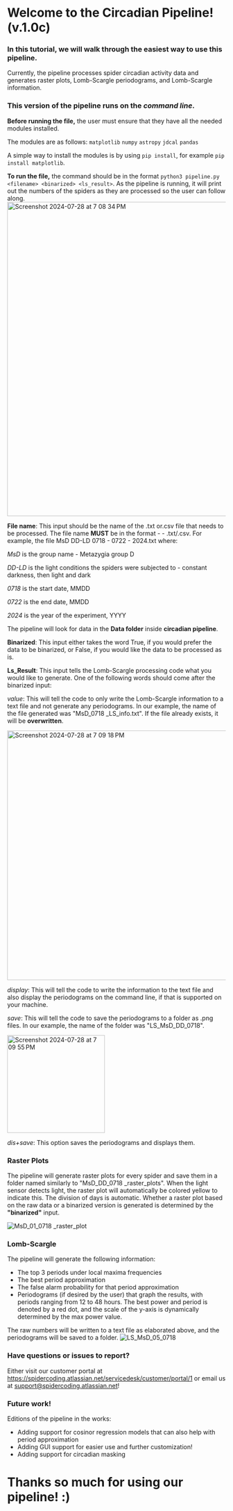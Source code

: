 # Welcome to the Circadian Pipeline! (v.1.0c)
### In this tutorial, we will walk through the easiest way to use this pipeline.
Currently, the pipeline processes spider circadian activity data and generates raster plots, Lomb-Scargle periodograms, and Lomb-Scargle information.
### This version of the pipeline runs on the *command line*. 
**Before running the file,** the user must ensure that they have all the needed modules installed. 

The modules are as follows:
`matplotlib` `numpy` `astropy` `jdcal` `pandas`

A simple way to install the modules is by using `pip install`, for example `pip install matplotlib`.

**To run the file,** the command should be in the format `python3 pipeline.py <filename> <binarized> <ls_result>`. As the pipeline is running, it will print out the numbers of the spiders as they are processed so the user can follow along. 
<img width="724" alt="Screenshot 2024-07-28 at 7 08 34 PM" src="https://github.com/user-attachments/assets/41a7dbfe-cb00-4bfc-90ac-3d39af5baa69">

**File name**: This input should be the name of the .txt or.csv file that needs to be processed. The file name **MUST** be in the format 
<spider group> <light condition> <start date> - <end date> - <year> .txt/.csv. For example, the file MsD DD-LD 0718 - 0722 - 2024.txt where:

*MsD* is the group name - Metazygia group D

*DD-LD* is the light conditions the spiders were subjected to - constant darkness, then light and dark

*0718* is the start date, MMDD

*0722* is the end date, MMDD

*2024* is the year of the experiment, YYYY

The pipeline will look for data in the **Data folder** inside **circadian pipeline**.

**Binarized**: This input either takes the word True, if you would prefer the data to be binarized, or False, if you would like the data to be processed as is. 

**Ls_Result**: This input tells the Lomb-Scargle processing code what you would like to generate. One of the following words should come after the binarized input:

*value*: This will tell the code to only write the Lomb-Scargle information to a text file and not generate any periodograms. In our example, the name of the file generated was "MsD_0718 _LS_info.txt". If the file already exists, it will be **overwritten**.

<img width="575" alt="Screenshot 2024-07-28 at 7 09 18 PM" src="https://github.com/user-attachments/assets/b834df8d-ae04-4d5e-ab0c-ff9ce1c2e77f">

*display*: This will tell the code to write the information to the text file and also display the periodograms on the command line, if that is supported on your machine. 

*save*: This will tell the code to save the periodograms to a folder as .png files. In our example, the name of the folder was "LS_MsD_DD_0718".

<img width="225" alt="Screenshot 2024-07-28 at 7 09 55 PM" src="https://github.com/user-attachments/assets/7c61c525-9e24-420e-ae25-417239dacfc7"> 

*dis+save*: This option saves the periodograms and displays them.

### Raster Plots
The pipeline will generate raster plots for every spider and save them in a folder named similarly to "MsD_DD_0718 _raster_plots". When the light sensor detects light, the raster plot will automatically be colored yellow to indicate this. The division of days is automatic. Whether a raster plot based on the raw data or a binarized version is generated is determined by the **"binarized"** input. 

![MsD_01_0718 _raster_plot](https://github.com/user-attachments/assets/adfe2235-a8ce-45b9-9d87-3259e16a87b7)

### Lomb-Scargle
The pipeline will generate the following information:
- The top 3 periods under local maxima frequencies
- The best period approximation
- The false alarm probability for that period approximation
- Periodograms (if desired by the user) that graph the results, with periods ranging from 12 to 48 hours. The best power and period is denoted by a red dot, and the scale of the y-axis is dynamically determined by the max power value.

The raw numbers will be written to a text file as elaborated above, and the periodograms will be saved to a folder. 
![LS_MsD_05_0718 ](https://github.com/user-attachments/assets/d62e0b7b-8482-4d11-9b98-512731fe0230)

### Have questions or issues to report? 
Either visit our customer portal at https://spidercoding.atlassian.net/servicedesk/customer/portal/1 or email us at support@spidercoding.atlassian.net!

### Future work!
Editions of the pipeline in the works:
- Adding support for cosinor regression models that can also help with period approximation
- Adding GUI support for easier use and further customization!
- Adding support for circadian masking

# Thanks so much for using our pipeline! :) 
